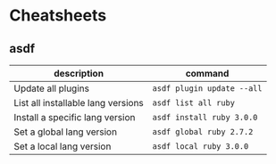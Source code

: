 # Cheatsheets

## asdf

| description | command |
| ----- | ------- |
| Update all plugins | `asdf plugin update --all` |
| List all installable lang versions | `asdf list all ruby` |
| Install a specific lang version | `asdf install ruby 3.0.0` |
| Set a global lang version | `asdf global ruby 2.7.2` |
| Set a local lang version | `asdf local ruby 3.0.0` |
